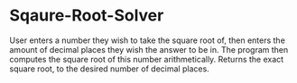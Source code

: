 # Sqaure-Root-Solver
User enters a number they wish to take the square root of, then enters the amount of decimal places they wish the answer to be in. The program then computes the square root of this number arithmetically. Returns the exact square root, to the desired number
of decimal places.
